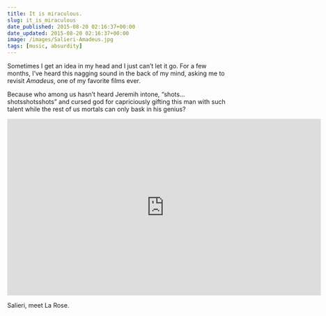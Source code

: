 ```yaml
---
title: It is miraculous.
slug: it_is_miraculous
date_published: 2015-08-20 02:16:37+00:00
date_updated: 2015-08-20 02:16:37+00:00
image: /images/Salieri-Amadeus.jpg
tags: [music, absurdity]
---
```

Sometimes I get an idea in my head and I just can’t let it go. For a few months, I’ve heard this nagging sound in the back of my mind, asking me to revisit *Amadeus*, one of my favorite films ever.

Because who among us hasn’t heard Jeremih intone, “shots…shotsshotsshots” and cursed god for capriciously gifting this man with such talent while the rest of us mortals can only bask in his genius?

<iframe width="720" height="405" src="https://www.youtube.com/embed/R0IBofyfb_4" title="Salieri hears La Rose" frameborder="0" allow="accelerometer; autoplay; clipboard-write; encrypted-media; gyroscope; picture-in-picture" allowfullscreen></iframe>
  
Salieri, meet La Rose.

